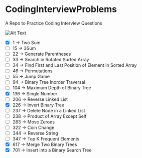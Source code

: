 # CodingInterviewProblems 

A Repo to Practice Coding Interview Questions

![Alt Text](https://media.giphy.com/media/rWY9ySfjytitq/giphy.gif)

* [x] 1 -> Two Sum 
* [ ] 15 -> 3Sum
* [ ] 22 -> Generate Parentheses
* [ ] 33 -> Search in Rotated Sorted Array
* [ ] 34 -> Find First and Last Position of Element in Sorted Array
* [ ] 46 -> Permutations
* [ ] 55 -> Jump Game
* [ ] 94 -> Binary Tree Inorder Traversal
* [ ] 104 -> Maximum Depth of Binary Tree
* [x] 136 -> Single Number
* [ ] 206 -> Reverse Linked List
* [x] 226 -> Invert Binary Tree
* [ ] 237 -> Delete Node in a Linked List
* [ ] 238 -> Product of Array Except Self
* [ ] 283 -> Move Zeroes
* [ ] 322 -> Coin Change
* [ ] 344 -> Reverse String
* [ ] 347 -> Top K Frequent Elements
* [x] 617 -> Merge Two Binary Trees
* [x] 701 -> Insert into a Binary Search Tree
